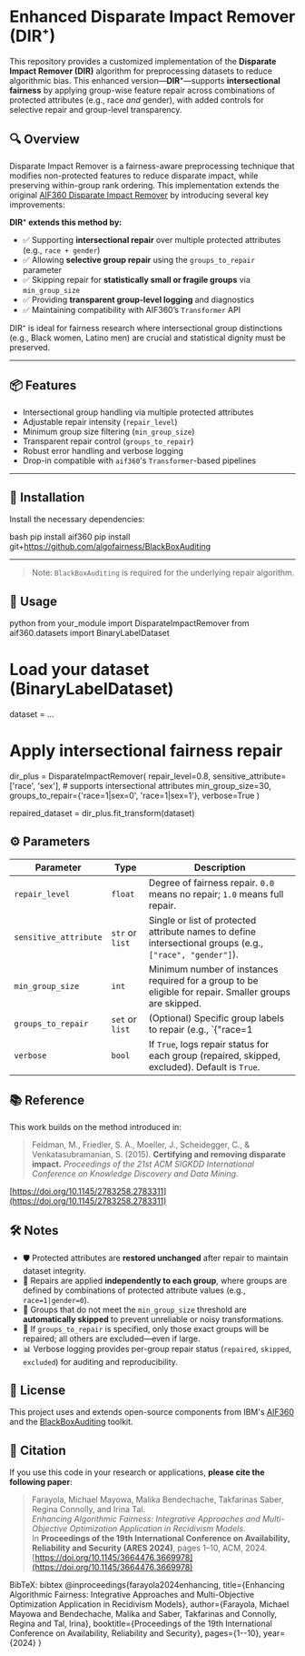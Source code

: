 # Enhanced Disparate Impact Remover (DIR⁺)

This repository provides a customized implementation of the **Disparate Impact Remover (DIR)** algorithm for preprocessing datasets to reduce algorithmic bias. This enhanced version—**DIR⁺**—supports **intersectional fairness** by applying group-wise feature repair across combinations of protected attributes (e.g., race *and* gender), with added controls for selective repair and group-level transparency.


## 🔍 Overview

Disparate Impact Remover is a fairness-aware preprocessing technique that modifies non-protected features to reduce disparate impact, while preserving within-group rank ordering. This implementation extends the original [AIF360 Disparate Impact Remover](https://aif360.readthedocs.io/en/stable/modules/generated/aif360.algorithms.preprocessing.DisparateImpactRemover.html) by introducing several key improvements:

**DIR⁺ extends this method by:**
- ✅ Supporting **intersectional repair** over multiple protected attributes (e.g., `race + gender`)
- ✅ Allowing **selective group repair** using the `groups_to_repair` parameter
- ✅ Skipping repair for **statistically small or fragile groups** via `min_group_size`
- ✅ Providing **transparent group-level logging** and diagnostics
- ✅ Maintaining compatibility with AIF360’s `Transformer` API

DIR⁺ is ideal for fairness research where intersectional group distinctions (e.g., Black women, Latino men) are crucial and statistical dignity must be preserved.

---

## 📦 Features

- Intersectional group handling via multiple protected attributes
- Adjustable repair intensity (`repair_level`)
- Minimum group size filtering (`min_group_size`)
- Transparent repair control (`groups_to_repair`)
- Robust error handling and verbose logging
- Drop-in compatible with `aif360`'s `Transformer`-based pipelines

---

## 🚀 Installation

Install the necessary dependencies:

bash
pip install aif360
pip install git+https://github.com/algofairness/BlackBoxAuditing

---

> Note: `BlackBoxAuditing` is required for the underlying repair algorithm.

## 🧪 Usage

python
from your_module import DisparateImpactRemover
from aif360.datasets import BinaryLabelDataset

# Load your dataset (BinaryLabelDataset)
dataset = ...

# Apply intersectional fairness repair
dir_plus = DisparateImpactRemover(
    repair_level=0.8,
    sensitive_attribute=['race', 'sex'],   # supports intersectional attributes
    min_group_size=30,
    groups_to_repair={'race=1|sex=0', 'race=1|sex=1'},
    verbose=True
)

repaired_dataset = dir_plus.fit_transform(dataset)

## ⚙️ Parameters

| Parameter             | Type               | Description |
|-----------------------|--------------------|-------------|
| `repair_level`        | `float`            | Degree of fairness repair. `0.0` means no repair; `1.0` means full repair. |
| `sensitive_attribute` | `str` or `list`    | Single or list of protected attribute names to define intersectional groups (e.g., `["race", "gender"]`). |
| `min_group_size`      | `int`              | Minimum number of instances required for a group to be eligible for repair. Smaller groups are skipped. |
| `groups_to_repair`    | `set` or `list`    | (Optional) Specific group labels to repair (e.g., `{"race=1|gender=0"}`). All other groups are skipped. |
| `verbose`             | `bool`             | If `True`, logs repair status for each group (repaired, skipped, excluded). Default is `True`. |


## 📚 Reference

This work builds on the method introduced in:

> Feldman, M., Friedler, S. A., Moeller, J., Scheidegger, C., & Venkatasubramanian, S. (2015).
> **Certifying and removing disparate impact.**
> *Proceedings of the 21st ACM SIGKDD International Conference on Knowledge Discovery and Data Mining.*

[https://doi.org/10.1145/2783258.2783311](https://doi.org/10.1145/2783258.2783311)

## 🛠 Notes

- 🛡️ Protected attributes are **restored unchanged** after repair to maintain dataset integrity.
- 🧬 Repairs are applied **independently to each group**, where groups are defined by combinations of protected attribute values (e.g., `race=1|gender=0`).
- 🚫 Groups that do not meet the `min_group_size` threshold are **automatically skipped** to prevent unreliable or noisy transformations.
- 🎯 If `groups_to_repair` is specified, only those exact groups will be repaired; all others are excluded—even if large.
- 📊 Verbose logging provides per-group repair status (`repaired`, `skipped`, `excluded`) for auditing and reproducibility.


## 📄 License

This project uses and extends open-source components from IBM's [AIF360](https://github.com/IBM/AIF360) and the [BlackBoxAuditing](https://github.com/algofairness/BlackBoxAuditing) toolkit.

## 📖 Citation

If you use this code in your research or applications, **please cite the following paper**:

> Farayola, Michael Mayowa, Malika Bendechache, Takfarinas Saber, Regina Connolly, and Irina Tal.  
> *Enhancing Algorithmic Fairness: Integrative Approaches and Multi-Objective Optimization Application in Recidivism Models*.  
> In **Proceedings of the 19th International Conference on Availability, Reliability and Security (ARES 2024)**, pages 1–10, ACM, 2024.  
> [https://doi.org/10.1145/3664476.3669978](https://doi.org/10.1145/3664476.3669978)

BibTeX:
bibtex
@inproceedings{farayola2024enhancing,
  title={Enhancing Algorithmic Fairness: Integrative Approaches and Multi-Objective Optimization Application in Recidivism Models},
  author={Farayola, Michael Mayowa and Bendechache, Malika and Saber, Takfarinas and Connolly, Regina and Tal, Irina},
  booktitle={Proceedings of the 19th International Conference on Availability, Reliability and Security},
  pages={1--10},
  year={2024}
}
